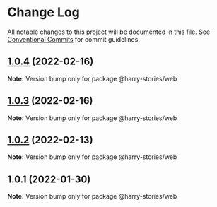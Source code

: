 # Change Log

All notable changes to this project will be documented in this file.
See [Conventional Commits](https://conventionalcommits.org) for commit guidelines.

## [1.0.4](https://github.com/harry524483/harry-react/compare/@harry-stories/web@1.0.3...@harry-stories/web@1.0.4) (2022-02-16)

**Note:** Version bump only for package @harry-stories/web





## [1.0.3](https://github.com/harry524483/harry-react/compare/@harry-stories/web@1.0.2...@harry-stories/web@1.0.3) (2022-02-16)

**Note:** Version bump only for package @harry-stories/web





## [1.0.2](https://github.com/harry524483/harry-react/compare/@harry-stories/web@1.0.1...@harry-stories/web@1.0.2) (2022-02-13)

**Note:** Version bump only for package @harry-stories/web





## 1.0.1 (2022-01-30)

**Note:** Version bump only for package @harry-stories/web
